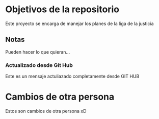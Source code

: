 # Objetivos de la repositorio

Este proyecto se encarga de manejar los planes de la liga de la justicia


## Notas
Pueden hacer lo que quieran...

### Actualizado desde Git Hub
Este es un mensaje actuliazado completamente desde GIT HUB


# Cambios de otra persona
Estos son cambios de otra persona xD